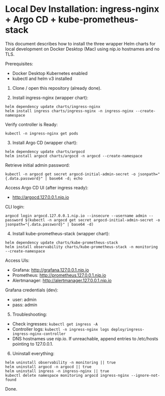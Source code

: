# Local Dev Installation: ingress-nginx + Argo CD + kube-prometheus-stack

This document describes how to install the three wrapper Helm charts for local development on Docker Desktop (Mac) using nip.io hostnames and no TLS.

Prerequisites:
- Docker Desktop Kubernetes enabled
- kubectl and helm v3 installed

1. Clone / open this repository (already done).

2. Install ingress-nginx (wrapper chart):

```
helm dependency update charts/ingress-nginx
helm install ingress charts/ingress-nginx -n ingress-nginx --create-namespace
```

Verify controller is Ready:
```
kubectl -n ingress-nginx get pods
```

3. Install Argo CD (wrapper chart):

```
helm dependency update charts/argocd
helm install argocd charts/argocd -n argocd --create-namespace
```

Retrieve initial admin password:
```
kubectl -n argocd get secret argocd-initial-admin-secret -o jsonpath="{.data.password}" | base64 -d; echo
```

Access Argo CD UI (after ingress ready):
- http://argocd.127.0.0.1.nip.io

CLI login:
```
argocd login argocd.127.0.0.1.nip.io --insecure --username admin --password $(kubectl -n argocd get secret argocd-initial-admin-secret -o jsonpath="{.data.password}" | base64 -d)
```

4. Install kube-prometheus-stack (wrapper chart):

```
helm dependency update charts/kube-prometheus-stack
helm install observability charts/kube-prometheus-stack -n monitoring --create-namespace
```

Access UIs:
- Grafana: http://grafana.127.0.0.1.nip.io
- Prometheus: http://prometheus.127.0.0.1.nip.io
- Alertmanager: http://alertmanager.127.0.0.1.nip.io

Grafana credentials (dev):
- user: admin
- pass: admin

5. Troubleshooting:
- Check ingresses: `kubectl get ingress -A`
- Controller logs: `kubectl -n ingress-nginx logs deploy/ingress-ingress-nginx-controller`
- DNS hostnames use nip.io. If unreachable, append entries to /etc/hosts pointing to 127.0.0.1.

6. Uninstall everything:
```
helm uninstall observability -n monitoring || true
helm uninstall argocd -n argocd || true
helm uninstall ingress -n ingress-nginx || true
kubectl delete namespace monitoring argocd ingress-nginx --ignore-not-found
```

Done.